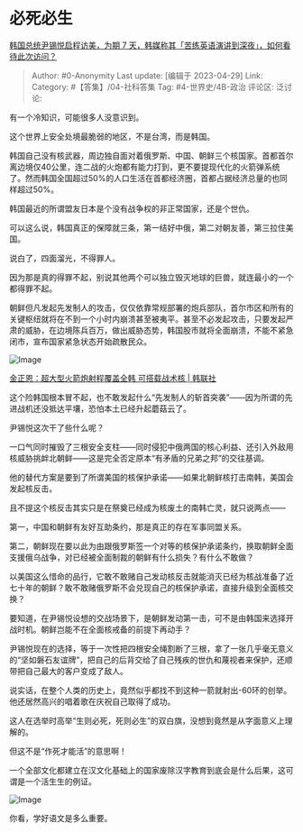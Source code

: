 # 必死必生
[韩国总统尹锡悦启程访美，为期 7 天，韩媒称其「苦练英语演讲到深夜」，如何看待此次访问？](https://www.zhihu.com/question/597450441/answer/3004130506)

> Author: #0-Anonymity
> Last update: [编辑于 2023-04-29]
> Link:
> Category: #【答集】/04-社科答集 
> Tag: #4-世界史/4B-政治
> 评论区:
> 泛讨论:

有一个冷知识，可能很多人没意识到。

这个世界上安全处境最脆弱的地区，不是台湾，而是韩国。

韩国自己没有核武器，周边独自面对着俄罗斯、中国、朝鲜三个核国家。首都首尔离边境仅40公里，连二战的火炮都有能力打到，更不要提现代化的火箭弹系统了。然而韩国全国超过50%的人口生活在首都经济圈，首都占据经济总量的也同样超过50%。

韩国最近的所谓盟友日本是个没有战争权的非正常国家，还是个世仇。

可以这么说，韩国真正的保障就三条，第一结好中俄，第二对朝友善，第三拉住美国。

说白了，四面溜光，不得罪人。

因为那是真的得罪不起，别说其他两个可以独立毁灭地球的巨兽，就连最小的一个都得罪不起。

朝鲜但凡发起先发制人的攻击，仅仅依靠常规部署的炮兵部队，首尔市区和所有的关键枢纽就将在不到一个小时内崩溃甚至被夷平。甚至不必发起攻击，只要发起严肃的威胁，在边境陈兵百万，做出威胁态势，韩国股市就将全面崩溃，不能不紧急闭市，宣布国家紧急状态开始疏散民众。

![Image](https://pic1.zhimg.com/50/v2-2ed51975e4114e7b6486c8ebd64e238f_720w.jpg?source=1940ef5c)

[金正恩：超大型火箭炮射程覆盖全韩 可搭载战术核 | 韩联社](https://link.zhihu.com/?target=https%3A//m-cn.yna.co.kr/view/ACK20230101000500881)

这个险韩国根本冒不起，也不敢发起什么“先发制人的斩首突袭”——因为所谓的先进战机还没抵达平壤，恐怕本土已经升起蘑菇云了。

尹锡悦这次干了些什么呢？

一口气同时摧毁了三根安全支柱——同时侵犯中俄两国的核心利益、还引入外敌用核威胁挑衅北朝鲜——这是完全否定原本“有矛盾的兄弟之邦”的交往基调。

他的替代方案是要到了所谓美国的核保护承诺——如果北朝鲜核打击南韩，美国会发起核反击。

且不提这个核反击其实只是在祭奠已经成为核废土的南韩亡灵，就只说两点——

第一，中国和朝鲜有友好互助条约，那是真正的存在军事同盟关系。

第二，朝鲜现在要以此为由跟俄罗斯签一个对等的核保护承诺条约，换取朝鲜全面支援俄乌战争，对已经被全面制裁的朝鲜有什么损失？有什么不敢做？

以美国这么惜命的品行，它敢不敢赌自己发动核反击就能消灭已经为核战准备了近七十年的朝鲜？敢不敢赌俄罗斯不会兑现自己的核保护承诺，直接升级到全面核交换？

要知道，在尹锡悦设想的交战场景下，是朝鲜发动第一击，可不是由韩国来选择开战时机。朝鲜岂能不在全面核戒备的前提下再动手？

尹锡悦现在的选择，等于一次性把四根安全绳割断了三根，拿了一张几乎毫无意义的“坚如磐石友谊牌”，把自己的后背交给了自己残疾的世仇和蔑视者来保护，还顺带把自己最大的客户变成了敌人。

说实话，在整个人类的历史上，竟然似乎都找不到这种一箭就射出-60环的创举。他还居然高兴的唱着歌在庆祝自己取得了成功。

这人在选举时高举“生则必死，死则必生”的双白旗，没想到竟然是从字面意义上理解的。

但这不是“作死才能活”的意思啊！

一个全部文化都建立在汉文化基础上的国家废除汉字教育到底会是什么后果，这可谓是一个活生生的例证。

![Image](https://picx.zhimg.com/50/v2-9e1ccb4bfb9c42b4cc8417ba637434f0_720w.jpg?source=1940ef5c)

你看，学好语文是多么重要。
